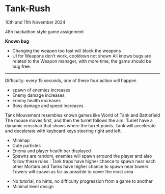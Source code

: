 # Tank-Rush 
10th and 11th November 2024

48h hackathon style game assignment

**Known bug**
- Changing the weapon too fast will block the weapons
- UI for Weapons don't work, cooldown not shown
All knows bugs are related to the Weapon manager, with more time, the game should
be bug free.
----
Difficulty: every 15 seconds, one of these four action will happen
 - spawn of enemies increases
 - Enemy damage increases
 - Enemy health increases
 - Boss damage and speed increases

Tank Mouvement resembles known games like World of Tank and Battlefield
The mouse moves first, and then the turret follows the aim. Turret have a 
dynamic crosshair that shows where the turret points. Tank will accelerate 
and decelerate with keyboard keys steering right and left.

 - Minimap
 - Cute particles
 - Enemy and player heatlh bar displayed
 - Spawns are random, enemies will spawn arround the player 
	and also follow these rules : 
	Tank traps have higher chance to spawn near each other
	Mortars and Tanks have higher chance to spawn near towers
	Towers will spawn as far as possible to cover the most area

* No tutorial, no hints, no difficulty progression from a game to another
* Minimal level design
